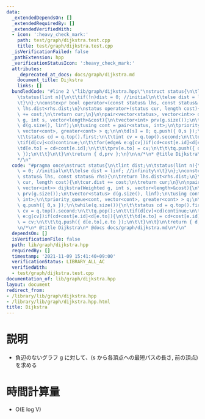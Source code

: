 ```yaml
---
data:
  _extendedDependsOn: []
  _extendedRequiredBy: []
  _extendedVerifiedWith:
  - icon: ':heavy_check_mark:'
    path: test/graph/dijkstra.test.cpp
    title: test/graph/dijkstra.test.cpp
  _isVerificationFailed: false
  _pathExtension: hpp
  _verificationStatusIcon: ':heavy_check_mark:'
  attributes:
    _deprecated_at_docs: docs/graph/dijkstra.md
    document_title: Dijkstra
    links: []
  bundledCode: "#line 2 \"lib/graph/dijkstra.hpp\"\nstruct status{\n\tlint dist;\n\
    \tstatus(lint n){\n\t\tif(!n)dist = 0; //initial\n\t\telse dist = linf; //infinity\n\
    \t}\n};\nconstexpr bool operator<(const status& lhs, const status& rhs){\n\treturn\
    \ lhs.dist<rhs.dist;\n}\nstatus operator+(status cur, length cost){\n\tcur.dist\
    \ += cost;\n\treturn cur;\n}\n\npair<vector<status>, vector<int>> dijkstra(Weighted\
    \ g, int s, vector<length>&cost){\n\tvector<int> prv(g.size());\n\tvector<status>\
    \ d(g.size(), linf);\n\tusing cont = pair<status, int>;\n\tpriority_queue<cont,\
    \ vector<cont>, greater<cont> > q;\n\n\td[s] = 0; q.push({ 0,s });\n\twhile(q.size()){\n\
    \t\tstatus cd = q.top().first;\n\t\tint cv = q.top().second;\n\t\tq.pop();\n\t\
    \tif(d[cv]<cd)continue;\n\t\tfor(edge& e:g[cv])if(cd+cost[e.id]<d[e.to]){\n\t\t\
    \td[e.to] = cd+cost[e.id];\n\t\t\tprv[e.to] = cv;\n\t\t\tq.push({ d[e.to],e.to\
    \ });\n\t\t}\n\t}\n\treturn { d,prv };\n}\n\n/*\n* @title Dijkstra\n* @docs docs/graph/dijkstra.md\n\
    */\n"
  code: "#pragma once\nstruct status{\n\tlint dist;\n\tstatus(lint n){\n\t\tif(!n)dist\
    \ = 0; //initial\n\t\telse dist = linf; //infinity\n\t}\n};\nconstexpr bool operator<(const\
    \ status& lhs, const status& rhs){\n\treturn lhs.dist<rhs.dist;\n}\nstatus operator+(status\
    \ cur, length cost){\n\tcur.dist += cost;\n\treturn cur;\n}\n\npair<vector<status>,\
    \ vector<int>> dijkstra(Weighted g, int s, vector<length>&cost){\n\tvector<int>\
    \ prv(g.size());\n\tvector<status> d(g.size(), linf);\n\tusing cont = pair<status,\
    \ int>;\n\tpriority_queue<cont, vector<cont>, greater<cont> > q;\n\n\td[s] = 0;\
    \ q.push({ 0,s });\n\twhile(q.size()){\n\t\tstatus cd = q.top().first;\n\t\tint\
    \ cv = q.top().second;\n\t\tq.pop();\n\t\tif(d[cv]<cd)continue;\n\t\tfor(edge&\
    \ e:g[cv])if(cd+cost[e.id]<d[e.to]){\n\t\t\td[e.to] = cd+cost[e.id];\n\t\t\tprv[e.to]\
    \ = cv;\n\t\t\tq.push({ d[e.to],e.to });\n\t\t}\n\t}\n\treturn { d,prv };\n}\n\
    \n/*\n* @title Dijkstra\n* @docs docs/graph/dijkstra.md\n*/\n"
  dependsOn: []
  isVerificationFile: false
  path: lib/graph/dijkstra.hpp
  requiredBy: []
  timestamp: '2021-11-09 15:41:40+09:00'
  verificationStatus: LIBRARY_ALL_AC
  verifiedWith:
  - test/graph/dijkstra.test.cpp
documentation_of: lib/graph/dijkstra.hpp
layout: document
redirect_from:
- /library/lib/graph/dijkstra.hpp
- /library/lib/graph/dijkstra.hpp.html
title: Dijkstra
---
```

# 説明
- 負辺のないグラフ g に対して、(s から各頂点への最短パスの長さ, 前の頂点)を求める

# 時間計算量
- O(E log V)
